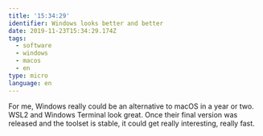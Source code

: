 ```yaml
---
title: '15:34:29'
identifier: Windows looks better and better
date: 2019-11-23T15:34:29.174Z
tags:
  - software
  - windows
  - macos
  - en
type: micro
language: en
---
```

For me, Windows really could be an alternative to macOS in a year or two. WSL2 and Windows Terminal look great. Once their final version was released and the toolset is stable, it could get really interesting, really fast.
